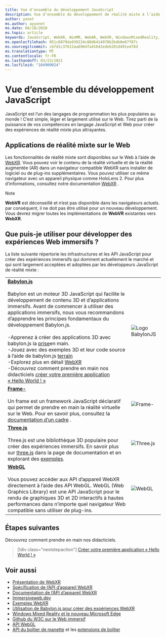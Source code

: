 ```yaml
---
title: Vue d’ensemble du développement JavaScript
description: Vue d’ensemble du développement de réalité mixte à l’aide de JavaScript pour les casques immersifs Web, mobiles et Windows.
author: yonet
ms.author: ayyonet
ms.date: 04/10/2020
ms.topic: article
keywords: JavaScript, WebXR, WinMR, WebAR, WebVR, WindowsMixedReality, HoloLens, Windows Mixed Reality, Web VR, Web XR, Web Mr, Web AR, 360, 360 Video, 360 vidéos, 360 photo, 360 photos, 360 content, Web immersif, immersif-Web, IW, immersiveweb
ms.openlocfilehash: 051c6079da939224c88d6414978b2b4b0e67f87c
ms.sourcegitcommit: cbfd1c37612aa6904fa41642ede6281d491e478d
ms.translationtype: MT
ms.contentlocale: fr-FR
ms.lasthandoff: 03/23/2021
ms.locfileid: "104909024"
---
```

# <a name="javascript-development-overview"></a>Vue d’ensemble du développement JavaScript

JavaScript est l’un des langages de programmation les plus populaires au monde ! C’est simple, léger et largement utilisé sur le Web. Tirez parti de la puissance de vos compétences en langage JavaScript et Web pour créer des expériences de réalité mixte plus attrayantes.

## <a name="mixed-reality-applications-on-the-web"></a>Applications de réalité mixte sur le Web

Les fonctionnalités de réalité mixte sont disponibles sur le Web à l’aide de [WebXR](webxr-overview.md). Vous pouvez voir le contenu de la réalité virtuelle et de la réalité augmentée (AR) dans un navigateur compatible WebXR sans installer de logiciel ou de plug-ins supplémentaires. Vous pouvez utiliser ce même navigateur avec un appareil physique comme HoloLens 2. Pour plus d’informations, consultez notre documentation [WebXR](webxr-overview.md) .

> [!NOTE]
> **WebVR** est déconseillé et n’est pas disponible dans les navigateurs actuels. par conséquent, il ne doit pas être utilisé pour un nouveau développement. Vous devrez migrer toutes les implémentations de **WebVR** existantes vers **WebXR**.

## <a name="what-can-i-use-to-develop-immersive-web-experiences"></a>Que puis-je utiliser pour développer des expériences Web immersifs ?

La liste suivante répertorie les infrastructures et les API JavaScript pour créer des expériences immersifs qui dominent actuellement le marché et qui sont largement acceptées et adoptées par les développeurs JavaScript de réalité mixte :

|  |  |
| --- | --- |
|[**Babylon.js**](https://doc.babylonjs.com/)<br/><br/> Babylon est un moteur 3D JavaScript qui facilite le développement de contenu 3D et d’applications immersifs. Avant de commencer à utiliser des applications immersifs, nous vous recommandons d’apprendre les principes fondamentaux du développement Babylon.js.<br/><br/>-Apprenez à créer des applications 3D avec babylon.js la [prise](https://doc.babylonjs.com/start)en main.<br/>-Jouez avec des exemples 3D et leur code source à l’aide de babylon.js [terrain](https://doc.babylonjs.com/examples/)<br/>-Explorez plus en détail [WebXR](https://doc.babylonjs.com/divingDeeper/webXR)<br/>-Découvrez comment prendre en main nos didacticiels [créer votre première application « Hello World ! »](tutorials/babylonjs-webxr-helloworld/introduction-01.md)|![Logo BabylonJS](images/babylon.js.example.png) |
|[**Frame-**](https://aframe.io/) <br/><br/>Un frame est un framework JavaScript déclaratif qui permet de prendre en main la réalité virtuelle sur le Web. Pour en savoir plus, consultez la [documentation d’un cadre](https://aframe.io/docs/1.2.0/introduction/) . |![Frame-](images/a-frame.example.png)  |
|[**Three.js**](https://threejs.org) <br/><br/>Three.js est une bibliothèque 3D populaire pour créer des expériences immersifs. En savoir plus sur [three.js](https://threejs.org/docs/index.html#manual/en/introduction/Creating-a-scene) dans la page de documentation et en explorant des [exemples](https://threejs.org/examples/#webgl_animation_cloth). |![Three.js](images/three.js.example.png)  |
|[**WebGL**](https://developer.mozilla.org/en-US/docs/Web/API/WebGL_API)  <br/><br/>Vous pouvez accéder aux API d’appareil WebXR directement à l’aide des API WebGL. WebGL (Web Graphics Library) est une API JavaScript pour le rendu de graphiques 3D et 2D interactifs à hautes performances dans n’importe quel navigateur Web compatible sans utiliser de plug-ins. |![WebGL](images/webgl.example.png)  |

## <a name="next-steps"></a>Étapes suivantes

Découvrez comment prendre en main nos didacticiels.

> [!div class="nextstepaction"]
> [Créer votre première application « Hello World ! »](tutorials/babylonjs-webxr-helloworld/introduction-01.md)

## <a name="see-also"></a>Voir aussi

* [Présentation de WebXR](webxr-overview.md)
* [Spécification de l’API d’appareil WebXR](https://immersive-web.github.io/webxr/)
* [Documentation de l’API d’appareil WebXR](https://developer.mozilla.org/en-US/docs/Web/API/WebXR_Device_API)
* [Immersiveweb.dev](https://immersiveweb.dev/)
* [Exemples WebXR](https://immersive-web.github.io/webxr-samples/)
* [Utilisation de Babylon.js pour créer des expériences WebXR](https://doc.babylonjs.com/how_to/introduction_to_webxr)
* [Windows Mixed Reality et le nouveau Microsoft Edge](/windows/mixed-reality/new-microsoft-edge#introducing-the-new-microsoft-edge)
* [Github du W3C sur le Web immersif](https://github.com/immersive-web)
* [API WebGL](/previous-versions/windows/internet-explorer/ie-developer/dev-guides/bg182648(v=vs.85))
* [API du boîtier de manette](https://msdn.microsoft.com/library/dn743630(v=vs.85).aspx) et les [extensions de boîtier](https://w3c.github.io/gamepad/extensions.html)
